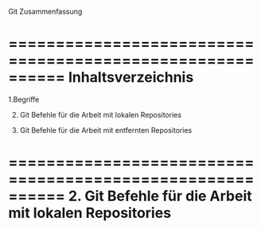 
Git Zusammenfassung

==========================================================
Inhaltsverzeichnis
==========================================================

1.Begriffe

2. Git Befehle für die Arbeit mit lokalen Repositories

3. Git Befehle für die Arbeit mit entfernten Repositories




==========================================================
2. Git Befehle für die Arbeit mit lokalen Repositories
==========================================================

